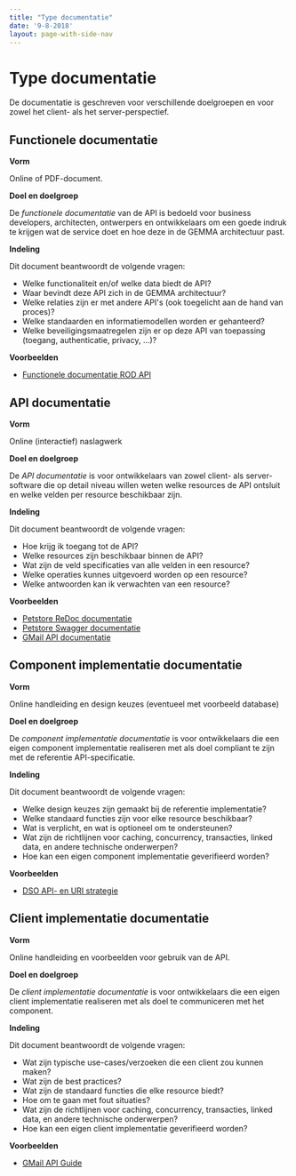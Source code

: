 ```yaml
---
title: "Type documentatie"
date: '9-8-2018'
layout: page-with-side-nav
---
```

# Type documentatie

De documentatie is geschreven voor verschillende doelgroepen en voor zowel het client- als het server-perspectief.


## Functionele documentatie

**Vorm**

Online of PDF-document.

**Doel en doelgroep**

De *functionele documentatie* van de API is bedoeld voor business developers, architecten, ontwerpers en ontwikkelaars om een goede indruk te krijgen wat de service doet en hoe deze in de GEMMA architectuur past.

**Indeling**

Dit document beantwoordt de volgende vragen:

* Welke functionaliteit en/of welke data biedt de API?
* Waar bevindt deze API zich in de GEMMA architectuur?
* Welke relaties zijn er met andere API's (ook toegelicht aan de hand van proces)?
* Welke standaarden en informatiemodellen worden er gehanteerd?
* Welke beveiligingsmaatregelen zijn er op deze API van toepassing (toegang, authenticatie, privacy, ...)?

**Voorbeelden**

* [Functionele documentatie ROD API](https://www.pre.omgevingswet.overheid.nl/knooppunt/apistore/site/themes/dso/templates/api/documentation/download.jag?tenant=carbon.super&resourceUrl=/registry/resource/_system/governance/apimgt/applicationdata/provider/Kadaster/Omgevingsdocumenten-Opvragen/v1/documentation/files/Functionele%20documentatie%20Registratie%20Omgevingsdocumenten%20Afnamepunt%20API%20v1.pdf)


## API documentatie

**Vorm**

Online (interactief) naslagwerk

**Doel en doelgroep**

De *API documentatie* is voor ontwikkelaars van zowel client- als server-software die op detail niveau willen weten welke resources de API ontsluit en welke velden per resource beschikbaar zijn.

**Indeling**

Dit document beantwoordt de volgende vragen:

* Hoe krijg ik toegang tot de API?
* Welke resources zijn beschikbaar binnen de API?
* Wat zijn de veld specificaties van alle velden in een resource?
* Welke operaties kunnes uitgevoerd worden op een resource?
* Welke antwoorden kan ik verwachten van een resource?

**Voorbeelden**

* [Petstore ReDoc documentatie](https://redocly.github.io/redoc/)
* [Petstore Swagger documentatie](http://petstore.swagger.io/)
* [GMail API documentatie](https://developers.google.com/gmail/api/v1/reference/?hl=nl)

## Component implementatie documentatie

**Vorm**

Online handleiding en design keuzes (eventueel met voorbeeld database)

**Doel en doelgroep**

De *component implementatie documentatie* is voor ontwikkelaars die een eigen component implementatie realiseren met als doel compliant te zijn met de referentie API-specificatie.

**Indeling**

Dit document beantwoordt de volgende vragen:

* Welke design keuzes zijn gemaakt bij de referentie implementatie?
* Welke standaard functies zijn voor elke resource beschikbaar?
* Wat is verplicht, en wat is optioneel om te ondersteunen?
* Wat zijn de richtlijnen voor caching, concurrency, transacties, linked data, en andere technische onderwerpen?
* Hoe kan een eigen component implementatie geverifieerd worden?

**Voorbeelden**

* [DSO API- en URI strategie](https://aandeslagmetdeomgevingswet.nl/digitaal-stelsel/documenten/documenten/api-uri-strategie/)


## Client implementatie documentatie

**Vorm**

Online handleiding en voorbeelden voor gebruik van de API.

**Doel en doelgroep**

De *client implementatie documentatie* is voor ontwikkelaars die een eigen client implementatie realiseren met als doel te communiceren met het component.

**Indeling**

Dit document beantwoordt de volgende vragen:

* Wat zijn typische use-cases/verzoeken die een client zou kunnen maken?
* Wat zijn de best practices?
* Wat zijn de standaard functies die elke resource biedt?
* Hoe om te gaan met fout situaties?
* Wat zijn de richtlijnen voor caching, concurrency, transacties, linked data, en andere technische onderwerpen?
* Hoe kan een eigen client implementatie geverifieerd worden?

**Voorbeelden**

* [GMail API Guide](https://developers.google.com/gmail/api/guides/?hl=nl)
